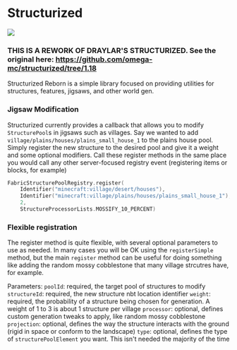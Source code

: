 # Structurized
<p align="left">
<a href="https://opensource.org/licenses/MIT"><img src="https://img.shields.io/badge/License-MIT-brightgreen.svg"></a>
</p>

### THIS IS A REWORK OF DRAYLAR'S STRUCTURIZED. See the original here: https://github.com/omega-mc/structurized/tree/1.18

Structurized Reborn is a simple library focused on providing utilities for structures, features, jigsaws, and other world gen.

### Jigsaw Modification
Structurized currently provides a callback that allows you to modify `StructurePool`s in jigsaws such as villages. Say we wanted to add `village/plains/houses/plains_small_house_1` to the plains house pool. Simply register the new structure to the desired pool and give it a weight and some optional modifiers. Call these register methods in the same place you would call any other server-focused registry event (registering items or blocks, for example)
```kotlin
FabricStructurePoolRegistry.register(
    Identifier("minecraft:village/desert/houses"),
    Identifier("minecraft:village/plains/houses/plains_small_house_1"),
    2, 
    StructureProcessorLists.MOSSIFY_10_PERCENT)
```

### Flexible registration
The register method is quite flexible, with several optional parameters to use as needed. In many cases you will be OK using the `registerSimple` method, but the main `register` method can be useful for doing something like adding the random mossy cobblestone that many village strcutres have, for example.

Parameters:
`poolId`: required, the target pool of structures to modify
`structureId`: required, the new structure nbt location identifier
`weight`: required, the probability of a structure being chosen for generation. A weight of 1 to 3 is about 1 structure per village
`processor`: optional, defines custom generation tweaks to apply, like random mossy cobblestone
`projection`: optional, defines the way the structure interacts with the ground (rigid in space or conform to the landscape)
`type`: optional, defines the type of `structurePoolElement` you want. This isn't needed the majority of the time
